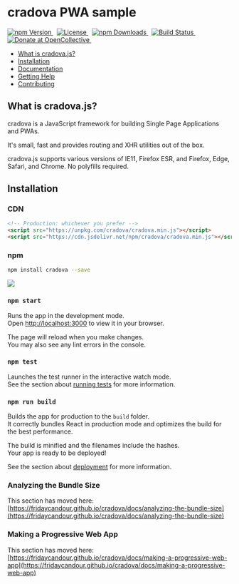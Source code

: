 # cradova PWA sample

<p>
	<a href="https://www.npmjs.com/package/cradova">
		<img src="https://img.shields.io/npm/v/cradova.svg" alt="npm Version" />
	</a>&nbsp;
	<a href="https://github.com/cradova/cradova.js/blob/next/LICENSE">
		<img src="https://img.shields.io/npm/l/cradova.svg" alt="License" />
	</a>&nbsp;
	<a href="https://www.npmjs.com/package/cradova">
		<img src="https://img.shields.io/npm/dm/cradova.svg" alt="npm Downloads">
	</a>&nbsp;
	<a href="https://www.npmjs.com/package/cradova">
		<img src="https://img.shields.io/travis/cradova/cradova.js/next.svg?colorB=brightgreen" alt="Build Status">
	</a>
    &nbsp;
	<a href="https://opencollective.com/cradova">
		<img src="https://img.shields.io/opencollective/all/cradova.svg?colorB=brightgreen" alt="Donate at OpenCollective">
	</a>&nbsp;
</p>

- [What is cradova.js?](#what-is-cradova?)
- [Installation](#installation)
- [Documentation](#documentation)
- [Getting Help](#getting-help)
- [Contributing](#building-cradova-parkages)

## What is cradova.js?

cradova is a JavaScript framework for building Single Page Applications and PWAs.

It's small, fast and provides routing and XHR utilities out of the box.

cradova.js supports various versions of IE11, Firefox ESR, and Firefox,
Edge, Safari, and Chrome. No polyfills required.

## Installation

### CDN

```html
<!-- Production: whichever you prefer -->
<script src="https://unpkg.com/cradova/cradova.min.js"></script>
<script src="https://cdn.jsdelivr.net/npm/cradova/cradova.min.js"></script>
```

### npm

```bash
npm install cradova --save
```

<img src="cradova.jpg">

### `npm start`

Runs the app in the development mode.\
Open [http://localhost:3000](http://localhost:3000) to view it in your browser.

The page will reload when you make changes.\
You may also see any lint errors in the console.

### `npm test`

Launches the test runner in the interactive watch mode.\
See the section about [running tests](https://fridaycandour.github.io/cradova/docs/running-tests) for more information.

### `npm run build`

Builds the app for production to the `build` folder.\
It correctly bundles React in production mode and optimizes the build for the best performance.

The build is minified and the filenames include the hashes.\
Your app is ready to be deployed!

See the section about [deployment](https://fridaycandour.github.io/cradova/docs/deployment) for more information.

### Analyzing the Bundle Size

This section has moved here: [https://fridaycandour.github.io/cradova/docs/analyzing-the-bundle-size](https://fridaycandour.github.io/cradova/docs/analyzing-the-bundle-size)

### Making a Progressive Web App

This section has moved here: [https://fridaycandour.github.io/cradova/docs/making-a-progressive-web-app](https://fridaycandour.github.io/cradova/docs/making-a-progressive-web-app)
